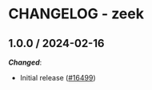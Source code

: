 # CHANGELOG - zeek

<!-- towncrier release notes start -->

## 1.0.0 / 2024-02-16

***Changed***:

* Initial release ([#16499](https://github.com/DataDog/integrations-core/pull/16499))
